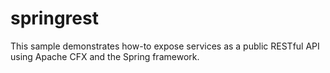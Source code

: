 springrest
==========

This sample demonstrates how-to expose services as a public RESTful API using Apache CFX and the Spring framework.